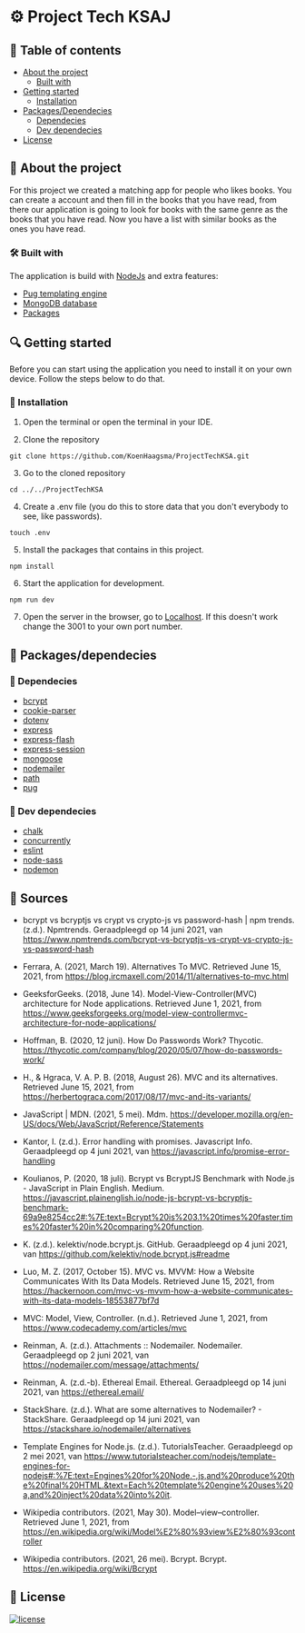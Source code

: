 # ⚙ Project Tech KSAJ

## 🧾 Table of contents

-   [About the project](##About-the-project)
      * [Built with](###Built-with)
-   [Getting started](##Getting-started)
      * [Installation](##Installation)
-   [Packages/Dependecies](##Packages/dependecies)
      * [Dependecies](##Dependecies)
      * [Dev dependecies](##Dev-dependecies)
-   [License](##License)

## 📖 About the project
For this project we created a matching app for people who likes books. You can create a account and then fill in the books that you have read, from there our application is going to look for books with the same genre as the books that you have read. Now you have a list with similar books as the ones you have read.

### 🛠 Built with
The application is build with [NodeJs](https://nodejs.org/en/) and extra features:
- [Pug templating engine](https://github.com/KoenHaagsma/ProjectTechKSA/wiki/Templating-engine)
- [MongoDB database](https://github.com/KoenHaagsma/ProjectTechKSA/wiki/Database)
- [Packages](https://github.com/KoenHaagsma/ProjectTechKSA/wiki/Packages)

## 🔍 Getting started
Before you can start using the application you need to install it on your own device. Follow the steps below to do that.

### 🔨 Installation

1. Open the terminal or open the terminal in your IDE.

2. Clone the repository
```
git clone https://github.com/KoenHaagsma/ProjectTechKSA.git
```
3. Go to the cloned repository
```
cd ../../ProjectTechKSA
```
4. Create a .env file (you do this to store data that you don't everybody to see, like passwords).
```
touch .env
```
5. Install the packages that contains in this project.
```
npm install
```
6. Start the application for development.
```
npm run dev
```
7. Open the server in the browser, go to [Localhost](http://localhost:3001/). If this doesn't work change the 3001 to your own port number. 

## 🧰 Packages/dependecies

### 🧱 Dependecies

- [bcrypt](https://www.npmjs.com/package/bcrypt)   
- [cookie-parser](https://www.npmjs.com/package/cookie-parser)
- [dotenv](https://www.npmjs.com/package/dotenv)
- [express](https://www.npmjs.com/package/express)
- [express-flash](https://www.npmjs.com/package/express-flash)
- [express-session](https://www.npmjs.com/package/express-session)
- [mongoose](https://www.npmjs.com/package/mongoose)
- [nodemailer](https://www.npmjs.com/package/nodemailer)
- [path](https://www.npmjs.com/package/path)
- [pug](https://www.npmjs.com/package/pug)

### 🧱 Dev dependecies

- [chalk](https://www.npmjs.com/package/chalk)
- [concurrently](https://www.npmjs.com/package/concurrently)
- [eslint](https://www.npmjs.com/package/eslint)
- [node-sass](https://www.npmjs.com/package/node-sass)
- [nodemon](https://www.npmjs.com/package/nodemon)

## 📑 Sources

- bcrypt vs bcryptjs vs crypt vs crypto-js vs password-hash | npm trends. (z.d.). Npmtrends. Geraadpleegd op 14 juni 2021, van https://www.npmtrends.com/bcrypt-vs-bcryptjs-vs-crypt-vs-crypto-js-vs-password-hash

- Ferrara, A. (2021, March 19). Alternatives To MVC. Retrieved June 15, 2021, from https://blog.ircmaxell.com/2014/11/alternatives-to-mvc.html

- GeeksforGeeks. (2018, June 14). Model-View-Controller(MVC) architecture for Node applications. Retrieved June 1, 2021, from https://www.geeksforgeeks.org/model-view-controllermvc-architecture-for-node-applications/

- Hoffman, B. (2020, 12 juni). How Do Passwords Work? Thycotic. https://thycotic.com/company/blog/2020/05/07/how-do-passwords-work/

- H., & Hgraca, V. A. P. B. (2018, August 26). MVC and its alternatives. Retrieved June 15, 2021, from https://herbertograca.com/2017/08/17/mvc-and-its-variants/

- JavaScript | MDN. (2021, 5 mei). Mdm. https://developer.mozilla.org/en-US/docs/Web/JavaScript/Reference/Statements

- Kantor, I. (z.d.). Error handling with promises. Javascript Info. Geraadpleegd op 4 juni 2021, van https://javascript.info/promise-error-handling

- Koulianos, P. (2020, 18 juli). Bcrypt vs BcryptJS Benchmark with Node.js - JavaScript in Plain English. Medium. https://javascript.plainenglish.io/node-js-bcrypt-vs-bcryptjs-benchmark-69a9e8254cc2#:%7E:text=Bcrypt%20is%203.1%20times%20faster,times%20faster%20in%20comparing%20function.

- K. (z.d.). kelektiv/node.bcrypt.js. GitHub. Geraadpleegd op 4 juni 2021, van https://github.com/kelektiv/node.bcrypt.js#readme

- Luo, M. Z. (2017, October 15). MVC vs. MVVM: How a Website Communicates With Its Data Models. Retrieved June 15, 2021, from https://hackernoon.com/mvc-vs-mvvm-how-a-website-communicates-with-its-data-models-18553877bf7d

- MVC: Model, View, Controller. (n.d.). Retrieved June 1, 2021, from https://www.codecademy.com/articles/mvc

- Reinman, A. (z.d.). Attachments :: Nodemailer. Nodemailer. Geraadpleegd op 2 juni 2021, van https://nodemailer.com/message/attachments/

- Reinman, A. (z.d.-b). Ethereal Email. Ethereal. Geraadpleegd op 14 juni 2021, van https://ethereal.email/

- StackShare. (z.d.). What are some alternatives to Nodemailer? - StackShare. Geraadpleegd op 14 juni 2021, van https://stackshare.io/nodemailer/alternatives

- Template Engines for Node.js. (z.d.). TutorialsTeacher. Geraadpleegd op 2 mei 2021, van https://www.tutorialsteacher.com/nodejs/template-engines-for-nodejs#:%7E:text=Engines%20for%20Node.-,js,and%20produce%20the%20final%20HTML.&text=Each%20template%20engine%20uses%20a,and%20inject%20data%20into%20it.

- Wikipedia contributors. (2021, May 30). Model–view–controller. Retrieved June 1, 2021, from https://en.wikipedia.org/wiki/Model%E2%80%93view%E2%80%93controller

- Wikipedia contributors. (2021, 26 mei). Bcrypt. Bcrypt. https://en.wikipedia.org/wiki/Bcrypt

## 🔖 License

[![license](https://img.shields.io/github/license/DAVFoundation/captain-n3m0.svg?style=flat-square)](https://github.com/KoenHaagsma/ProjectTechKSA/blob/main/LICENSE)
